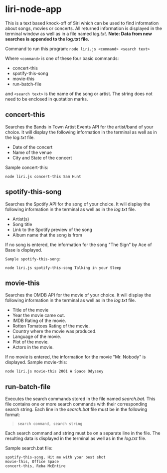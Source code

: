 
# liri-node-app
This is a text based knock-off of Siri which can be used to find information about songs, movies or concerts.
All returned information is displayed in the terminal window as well as in a file named *log.txt*.   **Note:  Data from new searches is appended to the log.txt file.**

Command to run this program:
`node liri.js <command> <search text>`
  
Where `<command>` is one of these four basic commands:

* concert-this
* spotify-this-song
* movie-this
* run-batch-file

and `<search text>` is the name of the song or artist. The string does not need to be enclosed in quotation marks.

## concert-this <artist or band name>
Searches the Bands in Town Artist Events API for the artist/band of your choice. It will display the following information in the terminal as well as in the *log.txt* file.
  
  - Date of the concert
  - Name of the venue
  - City and State of the concert
  
  Sample concert-this:
```
node liri.js concert-this Sam Hunt
```


## spotify-this-song
Searches the Spotify API for the song of your choice. It will display the following information in the terminal as well as in the *log.txt* file.

  - Artist(s)
  - Song title
  - Link to the Spotify preview of the song
  - Album name that the song is from
  
  If no song is entered, the information for the song "The Sign" by Ace of Base is displayed.
  
    Sample spotify-this-song:
```
node liri.js spotify-this-song Talking in your Sleep
```
  
## movie-this
Searches the OMDB API for the movie of your choice. It will display the following information in the terminal as well as in the *log.txt* file.

   * Title of the movie
   * Year the movie came out.
   * IMDB Rating of the movie.
   * Rotten Tomatoes Rating of the movie.
   * Country where the movie was produced.
   * Language of the movie.
   * Plot of the movie.
   * Actors in the movie.
   
If no movie is entered, the information for the movie "Mr. Nobody" is displayed.
  Sample movie-this:
```
node liri.js movie-this 2001 A Space Odyssey
```

## run-batch-file
Executes the search commands stored in the file named *search.bat*. This file contains one or more search commands with their corresponding search string. Each line in the *search.bat* file must be in the following format: <br>
  >  `search command, search string`

Each search command and string must be on a separate line in the file. The resulting data is displayed in the terminal as well as in the *log.txt* file.

Sample search.bat file:
```
spotify-this-song, Hit me with your best shot
movie-this, Office Space
concert-this, Reba McEntire
```

